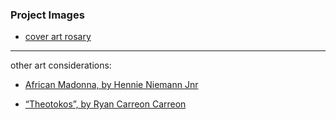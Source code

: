 ### Project Images

* [cover art rosary](https://i.pinimg.com/474x/e5/80/91/e58091080df3f9a388afb44ff25e1163.jpg)

---

other art considerations:

* [African Madonna, by Hennie Niemann Jnr](http://www.johansborman.co.za/contemporary-artists/niemann-hennie-jnr/african-madonna-2006-50.jpg/)

* [“Theotokos”, by Ryan Carreon Carreon](https://live.staticflickr.com/6189/6119423031_3031df71a0_b.jpg)
